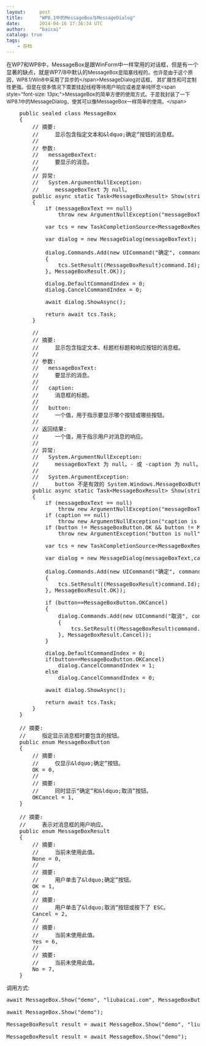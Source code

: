 ```yaml
---
layout:     post
title:      "WP8.1中的MessageBox与MessageDialog"
date:       2014-04-16 17:36:34 UTC
author:     "baicai"
catalog: true
tags:
    - 存档
---
```


<p>
	在WP7和WP8中，MessageBox是跟WinForm中一样常用的对话框，但是有一个显著的缺点，就是WP7/8中默认的<span style="font-size: 13px;">MessageBox是阻塞线程的。也许是由于这个原因，WP8.1/Win8中采用了异步的&lt;/span>MessageDialog对话框， 其扩展性和可定制性更强。但是在很多情况下需要挂起线程等待用户响应或者是单纯怀念&lt;span style="font-size: 13px;">MessageBox的简单方便的使用方式。于是我封装了一下WP8.1中的MessageDialog，使其可以像MessageBox一样简单的使用。&lt;/span>
</p>

<pre class="brush:csharp;">
    public sealed class MessageBox
    {
        // 摘要: 
        //     显示包含指定文本和&amp;ldquo;确定&rdquo;按钮的消息框。
        //
        // 参数: 
        //   messageBoxText:
        //     要显示的消息。
        //
        // 异常: 
        //   System.ArgumentNullException:
        //     messageBoxText 为 null。
        public async static Task&lt;MessageBoxResult&gt; Show(string messageBoxText)
        {
            if (messageBoxText == null)
                throw new ArgumentNullException("messageBoxText is null");

            var tcs = new TaskCompletionSource&lt;MessageBoxResult&gt;();

            var dialog = new MessageDialog(messageBoxText);

            dialog.Commands.Add(new UICommand("确定", command =&gt;
            {
                tcs.SetResult((MessageBoxResult)command.Id);
            }, MessageBoxResult.OK));

            dialog.DefaultCommandIndex = 0;
            dialog.CancelCommandIndex = 0;

            await dialog.ShowAsync();

            return await tcs.Task;
        }

        //
        // 摘要: 
        //     显示包含指定文本、标题栏标题和响应按钮的消息框。
        //
        // 参数: 
        //   messageBoxText:
        //     要显示的消息。
        //
        //   caption:
        //     消息框的标题。
        //
        //   button:
        //     一个值，用于指示要显示哪个按钮或哪些按钮。
        //
        // 返回结果: 
        //     一个值，用于指示用户对消息的响应。
        //
        // 异常: 
        //   System.ArgumentNullException:
        //     messageBoxText 为 null。- 或 -caption 为 null。
        //
        //   System.ArgumentException:
        //     button 不是有效的 System.Windows.MessageBoxButton 值。
        public async static Task&lt;MessageBoxResult&gt; Show(string messageBoxText, string caption, MessageBoxButton button)
        {
            if (messageBoxText == null)
                throw new ArgumentNullException("messageBoxText is null");
            if (caption == null)
                throw new ArgumentNullException("caption is null");
            if (button != MessageBoxButton.OK &amp;&amp; button != MessageBoxButton.OKCancel)
                throw new ArgumentException("button is null");

            var tcs = new TaskCompletionSource&lt;MessageBoxResult&gt;();

            var dialog = new MessageDialog(messageBoxText,caption);

            dialog.Commands.Add(new UICommand("确定", command =&gt;
            {
                tcs.SetResult((MessageBoxResult)command.Id);
            }, MessageBoxResult.OK));

            if (button==MessageBoxButton.OKCancel)
            {
                dialog.Commands.Add(new UICommand("取消", command =&gt;
                {
                    tcs.SetResult((MessageBoxResult)command.Id);
                }, MessageBoxResult.Cancel));
            }

            dialog.DefaultCommandIndex = 0;
            if(button==MessageBoxButton.OKCancel)
                dialog.CancelCommandIndex = 1;
            else
                dialog.CancelCommandIndex = 0;

            await dialog.ShowAsync();

            return await tcs.Task;
        }
    }

    // 摘要: 
    //     指定显示消息框时要包含的按钮。
    public enum MessageBoxButton
    {
        // 摘要: 
        //     仅显示&amp;ldquo;确定&rdquo;按钮。
        OK = 0,
        //
        // 摘要: 
        //     同时显示&ldquo;确定&rdquo;和&amp;ldquo;取消&rdquo;按钮。
        OKCancel = 1,
    }

    // 摘要: 
    //     表示对消息框的用户响应。
    public enum MessageBoxResult
    {
        // 摘要: 
        //     当前未使用此值。
        None = 0,
        //
        // 摘要: 
        //     用户单击了&amp;ldquo;确定&rdquo;按钮。
        OK = 1,
        //
        // 摘要: 
        //     用户单击了&amp;ldquo;取消&rdquo;按钮或按下了 ESC。
        Cancel = 2,
        //
        // 摘要: 
        //     当前未使用此值。
        Yes = 6,
        //
        // 摘要: 
        //     当前未使用此值。
        No = 7,
    }</pre>

<p>
	调用方式:
</p>

<pre class="brush:csharp;">
await MessageBox.Show("demo", "liubaicai.com", MessageBoxButton.OKCancel);

await MessageBox.Show("demo");

MessageBoxResult result = await MessageBox.Show("demo", "liubaicai.com", MessageBoxButton.OKCancel);

MessageBoxResult result = await MessageBox.Show("demo");</pre>

<p>
	&nbsp;
</p>